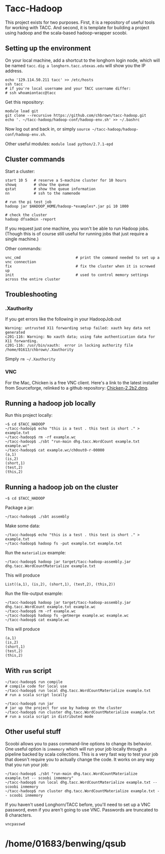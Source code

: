 # Tacc-Hadoop

This project exists for two purposes.  First, it is a repository of useful tools for working with TACC.
And second, it is template for building a project using hadoop and the scala-based hadoop-wrapper scoobi.

## Setting up the environment

On your local machine, add a shortcut to the longhorn login node, which will be named `tacc`. `dig a longhorn.tacc.utexas.edu` will show you the IP address.

    echo '129.114.50.211 tacc' >> /etc/hosts
    ssh tacc
    # if you're local username and your TACC username differ:
    # ssh whoamiontacc@tacc

Get this repository:

    module load git
    git clone --recursive https://github.com/chbrown/tacc-hadoop.git
    echo '. ~/tacc-hadoop/hadoop-conf/hadoop-env.sh' >> ~/.bashrc

Now log out and back in, or simply `source ~/tacc-hadoop/hadoop-conf/hadoop-env.sh`.

Other useful modules: `module load python/2.7.1-epd`

## Cluster commands

Start a cluster:

    start 10 5   # reserve a 5-machine cluster for 10 hours
    showq        # show the queue
    qstat        # show the queue information
    nn           # ssh to the namenode

    # run the pi test job
    hadoop jar $HADOOP_HOME/hadoop-*examples*.jar pi 10 1000

    # check the cluster
    hadoop dfsadmin -report

If you request just one machine, you won't be able to run Hadoop jobs. (Though this is of course still useful for running jobs that just require a single machine.)

Other commands:

    vnc_cmd                         # print the command needed to set up a vnc connection
    fix                             # fix the cluster when it is screwed up
    init                            # used to control memory settings across the entire cluster

## Troubleshooting

### .Xauthority

If you get errors like the following in your HadoopJob.out

    Warning: untrusted X11 forwarding setup failed: xauth key data not generated
    c201-116: Warning: No xauth data; using fake authentication data for X11 forwarding.
    c201-116: /usr/bin/xauth:  error in locking authority file /home/01613/chbrown/.Xauthority

Simply `rm ~/.Xauthority`

### VNC

For the Mac, Chicken is a free VNC client. Here's a link to the latest installer from Sourceforge, relinked to a github repository: [Chicken-2.2b2.dmg](https://github.com/downloads/chbrown/chicken/Chicken-2.2b2.dmg).

## Running a hadoop job locally

Run this project locally:

    ~$ cd $TACC_HADOOP
    ~/tacc-hadoop$ echo "this is a test . this test is short ." > example.txt
    ~/tacc-hadoop$ rm -rf example.wc
    ~/tacc-hadoop$ ./sbt "run-main dhg.tacc.WordCount example.txt example.wc"
    ~/tacc-hadoop$ cat example.wc/ch0out0-r-00000
    (a,1)
    (is,2)
    (short,1)
    (test,2)
    (this,2)


Running a hadoop job on the cluster
-----------------------------------

    ~$ cd $TACC_HADOOP

Package a jar:

    ~/tacc-hadoop$ ./sbt assembly

Make some data:

    ~/tacc-hadoop$ echo "this is a test . this test is short ." > example.txt
    ~/tacc-hadoop$ hadoop fs -put example.txt example.txt

Run the `materialize` example:

    ~/tacc-hadoop$ hadoop jar target/tacc-hadoop-assembly.jar dhg.tacc.WordCountMaterialize example.txt

This will produce

    List((a,1), (is,2), (short,1), (test,2), (this,2))

Run the file-output example:

    ~/tacc-hadoop$ hadoop jar target/tacc-hadoop-assembly.jar dhg.tacc.WordCount example.txt example.wc
    ~/tacc-hadoop$ rm -rf example.wc
    ~/tacc-hadoop$ hadoop fs -getmerge example.wc example.wc
    ~/tacc-hadoop$ cat example.wc

This will produce

    (a,1)
    (is,2)
    (short,1)
    (test,2)
    (this,2)


With `run` script
-----------------

    ~/tacc-hadoop$ run compile                                                # compile code for local use
    ~/tacc-hadoop$ run local dhg.tacc.WordCountMaterialize example.txt        # run a scala script locally

    ~/tacc-hadoop$ run jar                                                    # jar up the project for use by hadoop on the cluster
    ~/tacc-hadoop$ run cluster dhg.tacc.WordCountMaterialize example.txt      # run a scala script in distributed mode


Other useful stuff
------------------

Scoobi allows you to pass command-line options to change its behavior.  One useful
option is `inmemory` which will run your job locally through a pipeline backed by
scala collections.  This is a very fast way to test your job that doesn't require
you to actually change the code.  It works on any way that you run your job:

    ~/tacc-hadoop$ ./sbt "run-main dhg.tacc.WordCountMaterialize example.txt -- scoobi inmemory"
    ~/tacc-hadoop$ run local dhg.tacc.WordCountMaterialize example.txt -- scoobi inmemory
    ~/tacc-hadoop$ run cluster dhg.tacc.WordCountMaterialize example.txt -- scoobi inmemory


If you haven't used Longhorn/TACC before, you'll need to set up a VNC password, even if you aren't going to use VNC. Passwords are truncated to 8 characters.

    vncpasswd


# /home/01683/benwing/qsub
